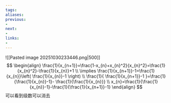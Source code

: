 ```yaml
---
tags:
aliases:
previous:
- 
next:
- 
links:
- 
---
```







![[Pasted image 20251030233446.png|500]]
$$
\begin{align}
\frac{1}{x_{n+1}}=\frac{1-x_{n}+x_{n}^2}{x_{n}^2}=\frac{1}{x_{n}^2}-\frac{1}{x_{n}}+1 \\
\implies \frac{1}{x_{n+1}}-1=\frac{1}{x_{n}}\left(  \frac{1}{x_{n}}-1 \right) \\
\frac{1}{ \frac{1}{x_{n+1}}-1 }=\frac{1}{\frac{1}{x_{n}}-1}- \frac{1}{\frac{1}{x_{n}}} \\
x_{n}=\frac{1}{\frac{1}{x_{n}}-1}-\frac{1}{\frac{1}{x_{n+1}}-1}
\end{align}
$$
可以看到级数可以消去












